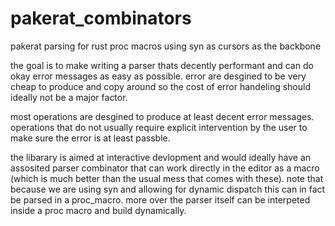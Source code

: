 # pakerat_combinators
pakerat parsing for rust proc macros using syn as cursors as the backbone

the goal is to make writing a parser thats decently performant and can do okay error messages as easy as possible.
error are desgined to be very cheap to produce and copy around so the cost of error handeling should ideally not be a major factor.

most operations are desgined to produce at least decent error messages. operations that do not usually require explicit intervention by the user to make sure the error is at least passble.


the libarary is aimed at interactive devlopment and would ideally have an assosited parser combinator that can work directly in the editor as a macro (which is much better than the usual mess that comes with these). note that because we are using syn and allowing for dynamic dispatch this can in fact be parsed in a proc_macro. more over the parser itself can be interpeted inside a proc macro and build dynamically.
